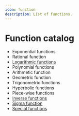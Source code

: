 ```yaml
---
icon: function
description: List of functions.
---
```


# Function catalog

* Exponential functions
* Rational function
* [Logarithmic functions](../../logarithmic-function.md)
* Polynomial functions
* Arithmetic function
* Geometric function
* Trigonometric functions
* Hyperbolic functions
* Piece-wise functions
* [Inverse functions](special-functions/)
* [Sigma function](../../sigma-function.md)
* [Special functions](special-functions/)
